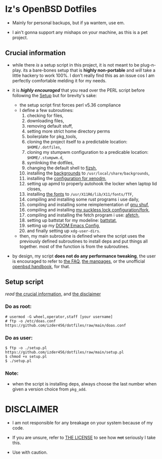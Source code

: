 # Iz's OpenBSD Dotfiles

- Mainly for personal backups, but if ya wantem, use em.

- I ain't gonna support any mishaps on your machine, as this is a pet project.

## Crucial information

- while there *is* a setup script in this project, it is not meant to be plug-n-play. its a bare-bones setup that is **highly non-portable** and *will* take a little hackery to work 100%. I don't really find this as an issue cos I am perfectly comfortable melding it for my needs. 

- it is _**highly encouraged**_ that you read over the PERL script before following the [Setup](#setup-script) but for brevity's sake:
    - the setup script first forces perl v5.36 compliance
    - I define a few subroutines:
        1. checking for files, 
        2. downloading files, 
        3. removing default stuff,
        4. setting more strict home directory perms
        5. boilerplate for pkg_tools, 
        6. cloning the project itself to a predictable location: `$HOME/.dotfiles`,
        7. cloning my stumpwm configuration to a predicable location: `$HOME/.stumpwm.d`,
        8. symlinking the dotfiles,
        9. changing the default shell to [fizsh](https://github.com/zsh-users/fizsh.git),
        10. installing the [backgrounds](backgrounds) to `/usr/local/share/backgrounds`,
        11. installing the [configuration for xenodm](xenodm_config),
        12. setting up apmd to properly autohook the locker when laptop lid closes,
        13. installing [the fonts](.fonts) to `/usr/X11R6/lib/X11/fonts/TTF`,
        14. compiling and installing some rust programs i use daily,
        15. compiling and installing some reimplementation of [gnu shuf](https://github.com/ibara/shuf.git),
        16. compiling and installing [my suckless lock configuration/fork](https://github.com/Izder456/slock.git),
        17. compiling and installing the fetch program i use: [afetch](https://github.com/13-CF/afetch.git),
        18. setting up battstat for my modeline: [battstat](https://github.com/imwally/battstat.git),
        19. setting up my [DOOM Emacs Config](https://github/Izder456/Emacs-Config),
        20. and finally setting up `xdg-user-dirs`.
    - then, my main subroutine is defined where the script uses the previously defined subroutines to install deps and put things all together. most of the function is from the subroutines.

- by design, my script **does not do any performance tweaking**, the user is encouraged to refer to [the FAQ](https://openbsd.org/faq), [the manpages](https://man.openbsd.org), or the unofficial [openbsd handbook](https://www.openbsdhandbook.com), for that.

## Setup script
*read* [the crucial information](#crucial-information), and [the disclaimer](#disclaimer)

### Do as root:
```
# usermod -G wheel,operator,staff [your username]
# ftp -o /etc/doas.conf https://github.com/izder456/dotfiles/raw/main/doas.conf
```

### Do as user:
```
$ ftp -o ./setup.pl https://github.com/izder456/dotfiles/raw/main/setup.pl
$ chmod +x setup.pl
$ ./setup.pl
```
### Note:

- when the script is installing deps, always choose the last number when given a version choice from `pkg_add`.

# DISCLAIMER

- I am not responsible for any breakage on your system because of my code.

- If you are unsure, refer to [THE LICENSE](LICENSE.txt) to see how ~~not~~ seriously I take this.

- Use with caution.
